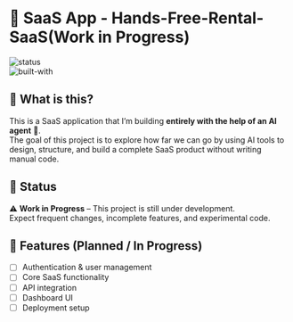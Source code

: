 # 🚀 SaaS App - Hands-Free-Rental-SaaS(Work in Progress)

![status](https://img.shields.io/badge/status-WIP-yellow)  
![built-with](https://img.shields.io/badge/built%20with-AI%20Agent-blue)

## 📌 What is this?
This is a SaaS application that I’m building **entirely with the help of an AI agent** 🤖.  
The goal of this project is to explore how far we can go by using AI tools to design, structure, and build a complete SaaS product without writing manual code.  

## 🚧 Status
⚠️ **Work in Progress** – This project is still under development.  
Expect frequent changes, incomplete features, and experimental code.  

## 📂 Features (Planned / In Progress)
- [ ] Authentication & user management  
- [ ] Core SaaS functionality  
- [ ] API integration  
- [ ] Dashboard UI  
- [ ] Deployment setup  

